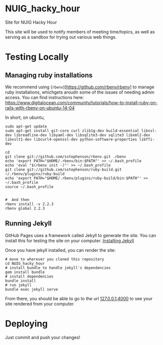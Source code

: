 # NUIG_hacky_hour
Site for NUIG Hacky Hour

This site will be used to notify members of meeting time/topics, as well as serving as a sandbox for trying out various web things.

# Testing Locally
## Managing ruby installations
We recommend using (`rbenv`)[https://github.com/rbenv/rbenv] to manage ruby installations, whichgets aroudn some of the issues of needing admin access.  You can find instructions here:
https://www.digitalocean.com/community/tutorials/how-to-install-ruby-on-rails-with-rbenv-on-ubuntu-14-04

In short, on ubuntu,

```
sudo apt-get update
sudo apt-get install git-core curl zlib1g-dev build-essential libssl-dev libreadline-dev libyaml-dev libsqlite3-dev sqlite3 libxml2-dev libxslt1-dev libcurl4-openssl-dev python-software-properties libffi-dev

cd
git clone git://github.com/sstephenson/rbenv.git .rbenv
echo 'export PATH="$HOME/.rbenv/bin:$PATH"' >> ~/.bash_profile
echo 'eval "$(rbenv init -)"' >> ~/.bash_profile
git clone git://github.com/sstephenson/ruby-build.git ~/.rbenv/plugins/ruby-build
echo 'export PATH="$HOME/.rbenv/plugins/ruby-build/bin:$PATH"' >> ~/.bash_profile
source ~/.bash_profile


#  And then
rbenv install -v 2.2.3
rbenv global 2.2.3

```


## Running Jekyll

GitHub Pages uses a framework called Jekyll to generate the site.  You can install this for testing the site on your computer.
[Installing Jekyll](https://jekyllrb.com/docs/installation/)

Once you have jekyll installed, you can render the site:
```
# move to wherever you cloned this repository
cd NUIG_hacky_hour
# install bundle to handle jekyll's dependencies
gem install bundle
# install dependencies
bundle install
# run jekyll
bundle exec jekyll serve
```
From there, you should be able to go to the url [127.0.0.1:4000](127.0.0.1:4000) to see your site rendered from your computer.

# Deploying
Just commit and push your changes!
